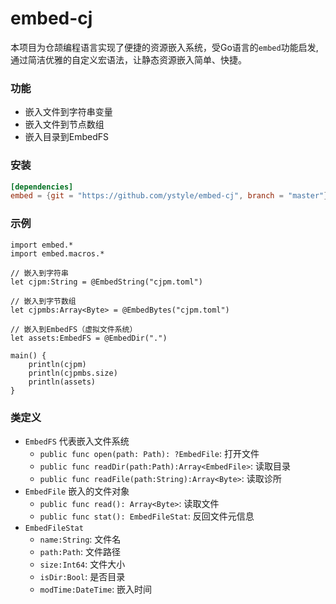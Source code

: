 # embed-cj
本项目为仓颉编程语言实现了便捷的资源嵌入系统，受Go语言的`embed`功能启发, 通过简洁优雅的自定义宏语法，让静态资源嵌入简单、快捷。

### 功能
- 嵌入文件到字符串变量
- 嵌入文件到节点数组
- 嵌入目录到EmbedFS

### 安装
```toml
[dependencies]
embed = {git = "https://github.com/ystyle/embed-cj", branch = "master"}
```

### 示例

```
import embed.*
import embed.macros.*

// 嵌入到字符串
let cjpm:String = @EmbedString("cjpm.toml")

// 嵌入到字节数组
let cjpmbs:Array<Byte> = @EmbedBytes("cjpm.toml")

// 嵌入到EmbedFS（虚拟文件系统）
let assets:EmbedFS = @EmbedDir(".")

main() {
    println(cjpm)
    println(cjpmbs.size)
    println(assets)
}
```

### 类定义
- `EmbedFS` 代表嵌入文件系统
  - `public func open(path: Path): ?EmbedFile`: 打开文件
  - `public func readDir(path:Path):Array<EmbedFile>`: 读取目录
  - `public func readFile(path:String):Array<Byte>`: 读取诊所
- `EmbedFile` 嵌入的文件对象
  - `public func read(): Array<Byte>`: 读取文件
  - `public func stat(): EmbedFileStat`: 反回文件元信息
- `EmbedFileStat`
  - `name:String`: 文件名
  - `path:Path`: 文件路径 
  - `size:Int64`: 文件大小
  - `isDir:Bool`: 是否目录
  - `modTime:DateTime`: 嵌入时间
